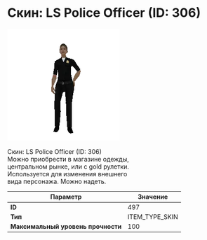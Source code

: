 # Скин: LS Police Officer (ID: 306)

![Item Image](../img/497.webp?raw=true)

Скин: LS Police Officer (ID: 306)<br>Можно приобрести в магазине одежды,<br>центральном рынке, или с gold рулетки.<br>Используется для изменения внешнего<br>вида персонажа. Можно надеть.


| Параметр | Значение |
|----------|----------|
| **ID** | 497 |
| **Тип** | ITEM_TYPE_SKIN |
| **Максимальный уровень прочности** | 100 |

